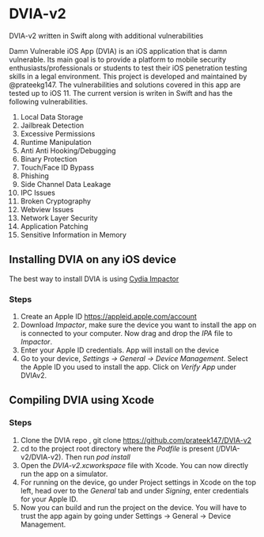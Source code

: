 # DVIA-v2
DVIA-v2 written in Swift along with additional vulnerabilities

Damn Vulnerable iOS App (DVIA) is an iOS application that is damn vulnerable. Its main goal is to provide a platform to mobile security enthusiasts/professionals or students to test their iOS penetration testing skills in a legal environment. This project is developed and maintained by @prateekg147. The vulnerabilities and solutions covered in this app are tested up to iOS 11. The current version is writen in Swift and has the following vulnerabilities.

1. Local Data Storage
2. Jailbreak Detection
3. Excessive Permissions
4. Runtime Manipulation
5. Anti Anti Hooking/Debugging
6. Binary Protection
7. Touch/Face ID Bypass
8. Phishing
9. Side Channel Data Leakage
10. IPC Issues
11. Broken Cryptography
12. Webview Issues
13. Network Layer Security
14. Application Patching
15. Sensitive Information in Memory

## Installing DVIA on any iOS device 

The best way to install DVIA is using <a href="www.cydiaimpactor.com/
">Cydia Impactor</a>

### Steps
1. Create an Apple ID https://appleid.apple.com/account
2. Download <em>Impactor</em>, make sure the device you want to install the app on is connected to your computer. Now drag and drop the <em>IPA</em> file to <em>Impactor</em>.
3. Enter your Apple ID credentials. App will install on the device
4. Go to your device, <em>Settings -> General -> Device Management</em>. Select the Apple ID you used to install the app. Click on <em>Verify App</em> under DVIAv2.

## Compiling DVIA using Xcode

### Steps

1. Clone the DVIA repo , git clone https://github.com/prateek147/DVIA-v2
2. cd to the project root directory where the <em>Podfile</em> is present (/DVIA-v2/DVIA-v2). Then run <em>pod install</em>
3. Open the <em>DVIA-v2.xcworkspace</em> file with Xcode. You can now directly run the app on a simulator.
4. For running on the device, go under Project settings in Xcode on the top left, head over to the <em>General</em> tab and under <em>Signing</em>, enter credentials for your Apple ID.
5. Now you can build and run the project on the device. You will have to trust the app again by going under Settings -> General -> Device Management. 

